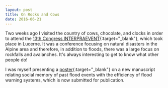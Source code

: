 ```yaml
---
layout: post
title: On Rocks and Cows
date: 2016-06-21
---
```


Two weeks ago I visited the country of cows, chocolate, and clocks in order to attend the [13th Congress INTERPRAEVENT](https://interpraevent2016.ch/){:target="_blank"}, which took place in Lucerne. It was a conference focusing on natural disasters in the Alpine area and therefore, in addition to floods, there was a large focus on rockfalls and avalanches. It's always interesting to get to know what other people do!

I was myself presenting a [poster](https://interpraevent2016.ch/assets/editor/files/2016_05_30_18_31_16IP_2016_POSTER108.pdf){:target="_blank"} on a new manuscript relating social memory of past flood events with the efficiency of flood warning systems, which is now submitted for publication.

